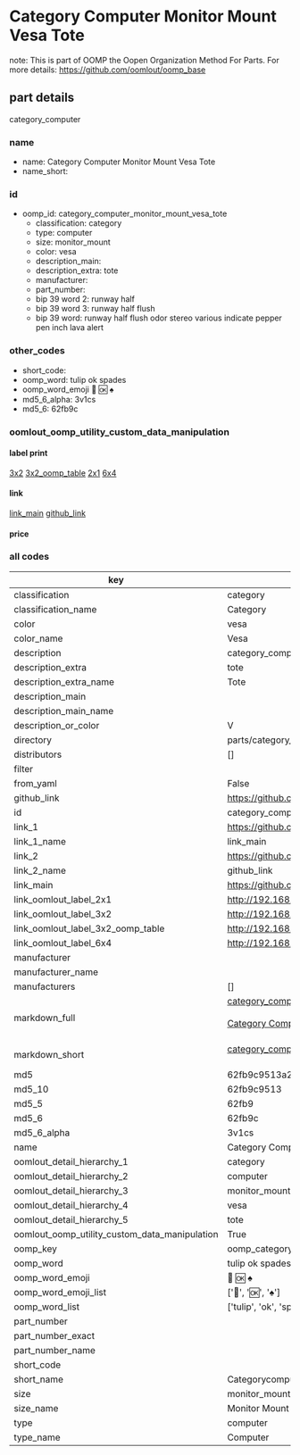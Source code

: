 # Category Computer Monitor Mount Vesa Tote  

note: This is part of OOMP the Oopen Organization Method For Parts. For more details: https://github.com/oomlout/oomp_base

##  part details



category_computer

### name
* name: Category Computer Monitor Mount Vesa Tote
* name_short: 
### id
* oomp_id: category_computer_monitor_mount_vesa_tote
  * classification: category
  * type: computer
  * size: monitor_mount
  * color: vesa
  * description_main: 
  * description_extra: tote
  * manufacturer: 
  * part_number: 
  * bip 39 word 2: runway half
  * bip 39 word 3: runway half flush
  * bip 39 word: runway half flush odor stereo various indicate pepper pen inch lava alert

### other_codes
* short_code: 
* oomp_word: tulip ok spades
* oomp_word_emoji :tulip: :ok: :spades:
* md5_6_alpha: 3v1cs
* md5_6: 62fb9c






### oomlout_oomp_utility_custom_data_manipulation
#### label print
[3x2](http://192.168.1.245:1112/?label=oomp%203v1cs)
[3x2_oomp_table](http://192.168.1.107:1112/?label=oomp%203v1cs)
[2x1](http://192.168.1.242:1112/?label=oomp%203v1cs)
[6x4](http://192.168.1.55:1112/?label=oomp%203v1cs)    

#### link

[link_main](https://github.com/oomlout/oomlout_oomp_current_version_messy/tree/main/parts/category_computer_monitor_mount_vesa_tote) [github_link](https://github.com/oomlout/oomlout_oomp_part_src/tree/main/parts/category_computer_monitor_mount_vesa_tote)                             

#### price







### all codes 
| key | value |  
| --- | --- |  
| classification | category |  
| classification_name | Category |  
| color | vesa |  
| color_name | Vesa |  
| description | category_computer |  
| description_extra | tote |  
| description_extra_name | Tote |  
| description_main |  |  
| description_main_name |  |  
| description_or_color | V  |  
| directory | parts/category_computer_monitor_mount_vesa_tote |  
| distributors | [] |  
| filter |  |  
| from_yaml | False |  
| github_link | https://github.com/oomlout/oomlout_oomp_part_src/tree/main/parts/category_computer_monitor_mount_vesa_tote |  
| id | category_computer_monitor_mount_vesa_tote |  
| link_1 | https://github.com/oomlout/oomlout_oomp_current_version_messy/tree/main/parts/category_computer_monitor_mount_vesa_tote |  
| link_1_name | link_main |  
| link_2 | https://github.com/oomlout/oomlout_oomp_part_src/tree/main/parts/category_computer_monitor_mount_vesa_tote |  
| link_2_name | github_link |  
| link_main | https://github.com/oomlout/oomlout_oomp_current_version_messy/tree/main/parts/category_computer_monitor_mount_vesa_tote |  
| link_oomlout_label_2x1 | http://192.168.1.242:1112/?label=oomp%203v1cs |  
| link_oomlout_label_3x2 | http://192.168.1.245:1112/?label=oomp%203v1cs |  
| link_oomlout_label_3x2_oomp_table | http://192.168.1.107:1112/?label=oomp%203v1cs |  
| link_oomlout_label_6x4 | http://192.168.1.55:1112/?label=oomp%203v1cs |  
| manufacturer |  |  
| manufacturer_name |  |  
| manufacturers | [] |  
| markdown_full | [category_computer_monitor_mount_vesa_tote](https://github.com/oomlout/oomlout_oomp_current_version_messy/tree/main/parts/category_computer_monitor_mount_vesa_tote)<br>[](https://github.com/oomlout/oomlout_oomp_current_version_messy/tree/main/parts/category_computer_monitor_mount_vesa_tote)<br>[Category Computer Monitor Mount Vesa Tote](https://github.com/oomlout/oomlout_oomp_current_version_messy/tree/main/parts/category_computer_monitor_mount_vesa_tote)<br><br> |  
| markdown_short | [category_computer_monitor_mount_vesa_tote](https://github.com/oomlout/oomlout_oomp_current_version_messy/tree/main/parts/category_computer_monitor_mount_vesa_tote)<br><br> |  
| md5 | 62fb9c9513a2ee5fc66ac992b39a1deb |  
| md5_10 | 62fb9c9513 |  
| md5_5 | 62fb9 |  
| md5_6 | 62fb9c |  
| md5_6_alpha | 3v1cs |  
| name | Category Computer Monitor Mount Vesa Tote |  
| oomlout_detail_hierarchy_1 | category |  
| oomlout_detail_hierarchy_2 | computer |  
| oomlout_detail_hierarchy_3 | monitor_mount |  
| oomlout_detail_hierarchy_4 | vesa |  
| oomlout_detail_hierarchy_5 | tote |  
| oomlout_oomp_utility_custom_data_manipulation | True |  
| oomp_key | oomp_category_computer_monitor_mount_vesa_tote |  
| oomp_word | tulip ok spades |  
| oomp_word_emoji | :tulip: :ok: :spades: |  
| oomp_word_emoji_list | [':tulip:', ':ok:', ':spades:'] |  
| oomp_word_list | ['tulip', 'ok', 'spades'] |  
| part_number |  |  
| part_number_exact |  |  
| part_number_name |  |  
| short_code |  |  
| short_name | Categorycomputer |  
| size | monitor_mount |  
| size_name | Monitor Mount |  
| type | computer |  
| type_name | Computer |  

